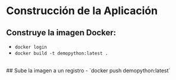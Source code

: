 # Construcción de la Aplicación<br>
## Construye la imagen Docker:
   - `docker login`<br>
   - `docker build -t demopython:latest .`<br>
<br>
## Sube la imagen a un registro
   - `docker push demopython:latest`
